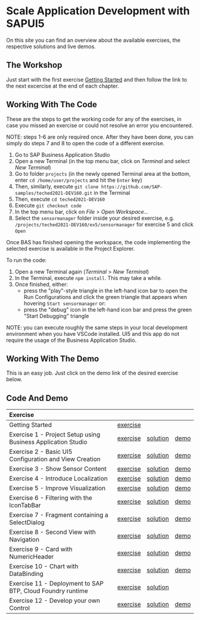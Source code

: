 # Scale Application Development with SAPUI5
On this site you can find an overview about the available exercises, the respective solutions and live demos.

## The Workshop
Just start with the first exercise [Getting Started](https://github.com/SAP-samples/teched2021-DEV160/tree/master/exercises/ex0/README.md) and then follow the link to the next excercise at the end of each chapter.

## Working With The Code

These are the steps to get the working code for any of the exercises, in case you missed an exercise or could not resolve an error you encountered.

NOTE: steps 1-6 are only required once. After they have been done, you can simply do steps 7 and 8 to open the code of a different exercise.

1. Go to SAP Business Application Studio
2. Open a new Terminal (in the top menu bar, click on *Terminal* and select *New Terminal*)
3. Go to folder `projects` (in the newly opened Terminal area at the bottom, enter `cd /home/user/projects` and hit the `Enter` key)
4. Then, similarly, execute `git clone https://github.com/SAP-samples/teched2021-DEV160.git` in the Terminal
5. Then, execute `cd teched2021-DEV160`
6. Execute `git checkout code`
7. In the top menu bar, click on *File* > *Open Workspace...*
8. Select the `sensormanager` folder inside your desired exercise, e.g. `/projects/teched2021-DEV160/ex5/sensormanager` for exercise 5 and click `Open`

Once BAS has finished opening the workspace, the code implementing the selected exercise is available in the Project Explorer.

To run the code:
1. Open a new Terminal again (*Terminal* > *New Terminal*)
2. In the Terminal, execute `npm install`. This may take a while.
3. Once finished, either:
    - press the "play"-style triangle in the left-hand icon bar to open the Run Configurations and click the green triangle that appears when hovering `Start sensormanager` or:
    - press the "debug" icon in the left-hand icon bar and press the green "Start Debugging" triangle

NOTE: you can execute roughly the same steps in your local development environment when you have VSCode installed. UI5 and this app do not require the usage of the Business Application Studio.


## Working With The Demo
This is an easy job. Just click on the demo link of the desired exercise below.

## Code And Demo

| Exercise | | | |
| :--- | --- | --- | --- |
| Getting Started | [exercise](https://github.com/SAP-samples/teched2021-DEV160/tree/master/exercises/ex0/README.md) | | |
| Exercise 1 - Project Setup using Business Application Studio | [exercise](https://github.com/SAP-samples/teched2021-DEV160/tree/master/exercises/ex1/README.md) | [solution](https://github.com/SAP-samples/teched2021-DEV160/tree/code/ex1/) | [demo](https://SAP-samples.github.io/teched2021-DEV160/ex1/sensormanager/webapp/index.html) |
| Exercise 2 - Basic UI5 Configuration and View Creation | [exercise](https://github.com/SAP-samples/teched2021-DEV160/tree/master/exercises/ex2/README.md) | [solution](https://github.com/SAP-samples/teched2021-DEV160/tree/code/ex2/) | [demo](https://SAP-samples.github.io/teched2021-DEV160/ex2/sensormanager/webapp/index.html) |
| Exercise 3 - Show Sensor Content | [exercise](https://github.com/SAP-samples/teched2021-DEV160/tree/master/exercises/ex3/README.md) | [solution](https://github.com/SAP-samples/teched2021-DEV160/tree/code/ex3/) | [demo](https://SAP-samples.github.io/teched2021-DEV160/ex3/sensormanager/webapp/index.html) |
| Exercise 4 - Introduce Localization | [exercise](https://github.com/SAP-samples/teched2021-DEV160/tree/master/exercises/ex4/README.md) | [solution](https://github.com/SAP-samples/teched2021-DEV160/tree/code/ex4/) | [demo](https://SAP-samples.github.io/teched2021-DEV160/ex4/sensormanager/webapp/index.html) |
| Exercise 5 - Improve Visualization | [exercise](https://github.com/SAP-samples/teched2021-DEV160/tree/master/exercises/ex5/README.md) | [solution](https://github.com/SAP-samples/teched2021-DEV160/tree/code/ex5/) | [demo](https://SAP-samples.github.io/teched2021-DEV160/ex5/sensormanager/webapp/index.html) |
| Exercise 6 - Filtering with the IconTabBar | [exercise](https://github.com/SAP-samples/teched2021-DEV160/tree/master/exercises/ex6/README.md) | [solution](https://github.com/SAP-samples/teched2021-DEV160/tree/code/ex6/) | [demo](https://SAP-samples.github.io/teched2021-DEV160/ex6/sensormanager/webapp/index.html) |
| Exercise 7 - Fragment containing a SelectDialog | [exercise](https://github.com/SAP-samples/teched2021-DEV160/tree/master/exercises/ex7/README.md) | [solution](https://github.com/SAP-samples/teched2021-DEV160/tree/code/ex7/) | [demo](https://SAP-samples.github.io/teched2021-DEV160/ex7/sensormanager/webapp/index.html) |
| Exercise 8 - Second View with Navigation | [exercise](https://github.com/SAP-samples/teched2021-DEV160/tree/master/exercises/ex8/README.md) | [solution](https://github.com/SAP-samples/teched2021-DEV160/tree/code/ex8/) | [demo](https://SAP-samples.github.io/teched2021-DEV160/ex8/sensormanager/webapp/index.html) |
| Exercise 9 - Card with NumericHeader | [exercise](https://github.com/SAP-samples/teched2021-DEV160/tree/master/exercises/ex9/README.md) | [solution](https://github.com/SAP-samples/teched2021-DEV160/tree/code/ex9/) | [demo](https://SAP-samples.github.io/teched2021-DEV160/ex9/sensormanager/webapp/index.html) |
| Exercise 10 - Chart with DataBinding | [exercise](https://github.com/SAP-samples/teched2021-DEV160/tree/master/exercises/ex10/README.md) | [solution](https://github.com/SAP-samples/teched2021-DEV160/tree/code/ex10/) | [demo](https://SAP-samples.github.io/teched2021-DEV160/ex10/sensormanager/webapp/index.html) |
| Exercise 11 - Deployment to SAP BTP, Cloud Foundry runtime | [exercise](https://github.com/SAP-samples/teched2021-DEV160/tree/master/exercises/ex11/README.md) | [solution](https://github.com/SAP-samples/teched2021-DEV160/tree/code/ex11/TechEd2020) | |
| Exercise 12 - Develop your own Control | [exercise](https://github.com/SAP-samples/teched2021-DEV160/tree/master/exercises/ex12/README.md) | [solution](https://github.com/SAP-samples/teched2021-DEV160/tree/code/ex12/) | [demo](https://SAP-samples.github.io/teched2021-DEV160/ex12/sensormanager/webapp/index.html) |
